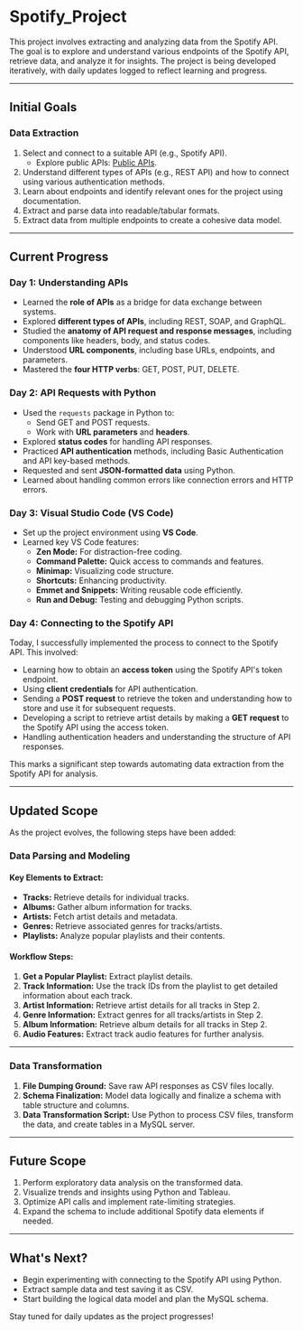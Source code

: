 # Spotify_Project

This project involves extracting and analyzing data from the Spotify API. The goal is to explore and understand various endpoints of the Spotify API, retrieve data, and analyze it for insights. The project is being developed iteratively, with daily updates logged to reflect learning and progress.

---

## **Initial Goals**

### **Data Extraction**
1. Select and connect to a suitable API (e.g., Spotify API).  
   - Explore public APIs: [Public APIs](https://github.com/public-apis/public-apis).  
2. Understand different types of APIs (e.g., REST API) and how to connect using various authentication methods.  
3. Learn about endpoints and identify relevant ones for the project using documentation.  
4. Extract and parse data into readable/tabular formats.  
5. Extract data from multiple endpoints to create a cohesive data model.

---

## **Current Progress**

### **Day 1: Understanding APIs**
- Learned the **role of APIs** as a bridge for data exchange between systems.  
- Explored **different types of APIs**, including REST, SOAP, and GraphQL.  
- Studied the **anatomy of API request and response messages**, including components like headers, body, and status codes.  
- Understood **URL components**, including base URLs, endpoints, and parameters.  
- Mastered the **four HTTP verbs**: GET, POST, PUT, DELETE.  

### **Day 2: API Requests with Python**
- Used the `requests` package in Python to:  
  - Send GET and POST requests.  
  - Work with **URL parameters** and **headers**.  
- Explored **status codes** for handling API responses.  
- Practiced **API authentication** methods, including Basic Authentication and API key-based methods.  
- Requested and sent **JSON-formatted data** using Python.  
- Learned about handling common errors like connection errors and HTTP errors.  

### **Day 3: Visual Studio Code (VS Code)**
- Set up the project environment using **VS Code**.  
- Learned key VS Code features:  
  - **Zen Mode:** For distraction-free coding.  
  - **Command Palette:** Quick access to commands and features.  
  - **Minimap:** Visualizing code structure.  
  - **Shortcuts:** Enhancing productivity.  
  - **Emmet and Snippets:** Writing reusable code efficiently.  
  - **Run and Debug:** Testing and debugging Python scripts.  

### **Day 4: Connecting to the Spotify API**

Today, I successfully implemented the process to connect to the Spotify API. This involved:  
- Learning how to obtain an **access token** using the Spotify API's token endpoint.  
- Using **client credentials** for API authentication.  
- Sending a **POST request** to retrieve the token and understanding how to store and use it for subsequent requests.  
- Developing a script to retrieve artist details by making a **GET request** to the Spotify API using the access token.  
- Handling authentication headers and understanding the structure of API responses.  

This marks a significant step towards automating data extraction from the Spotify API for analysis.

---

## **Updated Scope**
As the project evolves, the following steps have been added:

### **Data Parsing and Modeling**
#### **Key Elements to Extract:**
- **Tracks:** Retrieve details for individual tracks.  
- **Albums:** Gather album information for tracks.  
- **Artists:** Fetch artist details and metadata.  
- **Genres:** Retrieve associated genres for tracks/artists.  
- **Playlists:** Analyze popular playlists and their contents.

#### **Workflow Steps:**
1. **Get a Popular Playlist:** Extract playlist details.  
2. **Track Information:** Use the track IDs from the playlist to get detailed information about each track.  
3. **Artist Information:** Retrieve artist details for all tracks in Step 2.  
4. **Genre Information:** Extract genres for all tracks/artists in Step 2.  
5. **Album Information:** Retrieve album details for all tracks in Step 2.  
6. **Audio Features:** Extract track audio features for further analysis.  

---

### **Data Transformation**
1. **File Dumping Ground:** Save raw API responses as CSV files locally.  
2. **Schema Finalization:** Model data logically and finalize a schema with table structure and columns.  
3. **Data Transformation Script:** Use Python to process CSV files, transform the data, and create tables in a MySQL server.  

---

## **Future Scope**
1. Perform exploratory data analysis on the transformed data.  
2. Visualize trends and insights using Python and Tableau.  
3. Optimize API calls and implement rate-limiting strategies.  
4. Expand the schema to include additional Spotify data elements if needed.  

---

## **What's Next?**
- Begin experimenting with connecting to the Spotify API using Python.  
- Extract sample data and test saving it as CSV.  
- Start building the logical data model and plan the MySQL schema.

Stay tuned for daily updates as the project progresses!
